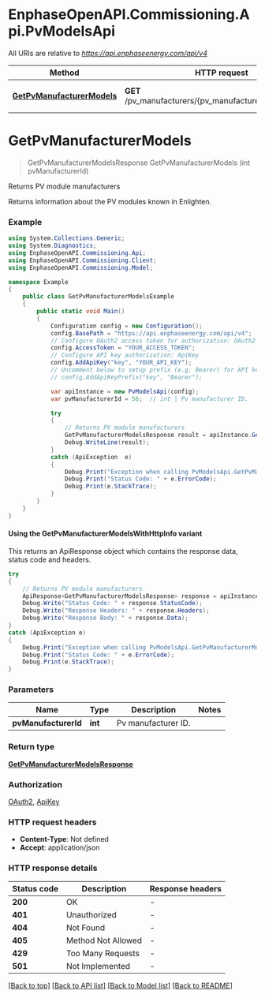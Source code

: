 # EnphaseOpenAPI.Commissioning.Api.PvModelsApi

All URIs are relative to *https://api.enphaseenergy.com/api/v4*

| Method | HTTP request | Description |
|--------|--------------|-------------|
| [**GetPvManufacturerModels**](PvModelsApi.md#getpvmanufacturermodels) | **GET** /pv_manufacturers/{pv_manufacturer_id}/pv_models | Returns PV module manufacturers |

<a id="getpvmanufacturermodels"></a>
# **GetPvManufacturerModels**
> GetPvManufacturerModelsResponse GetPvManufacturerModels (int pvManufacturerId)

Returns PV module manufacturers

Returns information about the PV modules known in Enlighten.

### Example
```csharp
using System.Collections.Generic;
using System.Diagnostics;
using EnphaseOpenAPI.Commissioning.Api;
using EnphaseOpenAPI.Commissioning.Client;
using EnphaseOpenAPI.Commissioning.Model;

namespace Example
{
    public class GetPvManufacturerModelsExample
    {
        public static void Main()
        {
            Configuration config = new Configuration();
            config.BasePath = "https://api.enphaseenergy.com/api/v4";
            // Configure OAuth2 access token for authorization: OAuth2
            config.AccessToken = "YOUR_ACCESS_TOKEN";
            // Configure API key authorization: ApiKey
            config.AddApiKey("key", "YOUR_API_KEY");
            // Uncomment below to setup prefix (e.g. Bearer) for API key, if needed
            // config.AddApiKeyPrefix("key", "Bearer");

            var apiInstance = new PvModelsApi(config);
            var pvManufacturerId = 56;  // int | Pv manufacturer ID.

            try
            {
                // Returns PV module manufacturers
                GetPvManufacturerModelsResponse result = apiInstance.GetPvManufacturerModels(pvManufacturerId);
                Debug.WriteLine(result);
            }
            catch (ApiException  e)
            {
                Debug.Print("Exception when calling PvModelsApi.GetPvManufacturerModels: " + e.Message);
                Debug.Print("Status Code: " + e.ErrorCode);
                Debug.Print(e.StackTrace);
            }
        }
    }
}
```

#### Using the GetPvManufacturerModelsWithHttpInfo variant
This returns an ApiResponse object which contains the response data, status code and headers.

```csharp
try
{
    // Returns PV module manufacturers
    ApiResponse<GetPvManufacturerModelsResponse> response = apiInstance.GetPvManufacturerModelsWithHttpInfo(pvManufacturerId);
    Debug.Write("Status Code: " + response.StatusCode);
    Debug.Write("Response Headers: " + response.Headers);
    Debug.Write("Response Body: " + response.Data);
}
catch (ApiException e)
{
    Debug.Print("Exception when calling PvModelsApi.GetPvManufacturerModelsWithHttpInfo: " + e.Message);
    Debug.Print("Status Code: " + e.ErrorCode);
    Debug.Print(e.StackTrace);
}
```

### Parameters

| Name | Type | Description | Notes |
|------|------|-------------|-------|
| **pvManufacturerId** | **int** | Pv manufacturer ID. |  |

### Return type

[**GetPvManufacturerModelsResponse**](GetPvManufacturerModelsResponse.md)

### Authorization

[OAuth2](../README.md#OAuth2), [ApiKey](../README.md#ApiKey)

### HTTP request headers

 - **Content-Type**: Not defined
 - **Accept**: application/json


### HTTP response details
| Status code | Description | Response headers |
|-------------|-------------|------------------|
| **200** | OK |  -  |
| **401** | Unauthorized |  -  |
| **404** | Not Found |  -  |
| **405** | Method Not Allowed |  -  |
| **429** | Too Many Requests |  -  |
| **501** | Not Implemented |  -  |

[[Back to top]](#) [[Back to API list]](../README.md#documentation-for-api-endpoints) [[Back to Model list]](../README.md#documentation-for-models) [[Back to README]](../README.md)

